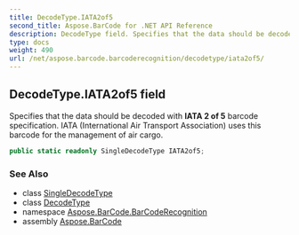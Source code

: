 ```yaml
---
title: DecodeType.IATA2of5
second_title: Aspose.BarCode for .NET API Reference
description: DecodeType field. Specifies that the data should be decoded with IATA 2 of 5 barcode specification. IATA International Air Transport Association uses this barcode for the management of air cargo
type: docs
weight: 490
url: /net/aspose.barcode.barcoderecognition/decodetype/iata2of5/
---
```

## DecodeType.IATA2of5 field

Specifies that the data should be decoded with **IATA 2 of 5** barcode specification. IATA (International Air Transport Association) uses this barcode for the management of air cargo.

```csharp
public static readonly SingleDecodeType IATA2of5;
```

### See Also

* class [SingleDecodeType](../../singledecodetype/)
* class [DecodeType](../)
* namespace [Aspose.BarCode.BarCodeRecognition](../../decodetype/)
* assembly [Aspose.BarCode](../../../)


